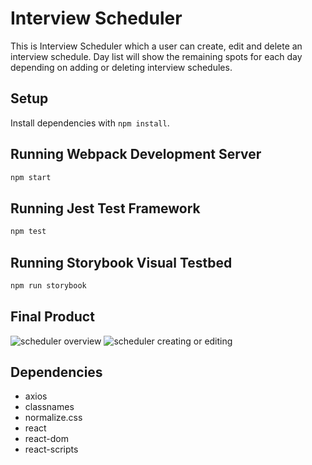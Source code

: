 # Interview Scheduler

This is Interview Scheduler which a user can create, edit and delete an interview schedule. Day list will show the remaining spots for each day depending on adding or deleting interview schedules.

## Setup

Install dependencies with `npm install`.

## Running Webpack Development Server

```sh
npm start
```

## Running Jest Test Framework

```sh
npm test
```

## Running Storybook Visual Testbed

```sh
npm run storybook
```

## Final Product

![scheduler overview](#)
![scheduler creating or editing](#)

## Dependencies

- axios
- classnames
- normalize.css
- react
- react-dom
- react-scripts
